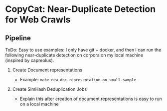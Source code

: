 # CopyCat: Near-Duplicate Detection for Web Crawls

## Pipeline

ToDo: Easy to use examples: I only have git + docker, and then I can run the following near-duplicate detection on corpora on my local machine (inspired by capreolus).


1. Create Document representations
   - Example: `make new-doc-representation-on-small-sample`

2. Create SimHash Deduplication Jobs
   - Explain this after creation of document representations is easy to run on a local machine

